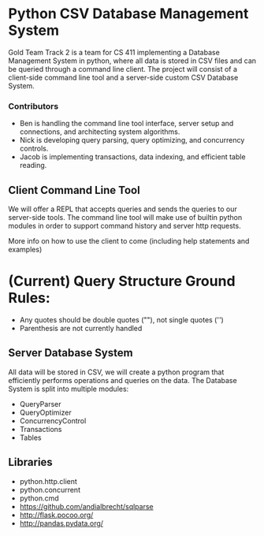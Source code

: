 # Python CSV Database Management System

Gold Team Track 2 is a team for CS 411 implementing a Database Management System in python, where all data is stored in CSV files and can be queried through a command line client. The project will consist of a client-side command line tool and a server-side custom CSV Database System.

### Contributors

* Ben is handling the command line tool interface, server setup and connections, and architecting system algorithms.
* Nick is developing query parsing, query optimizing, and concurrency controls.
* Jacob is implementing transactions, data indexing, and efficient table reading.

## Client Command Line Tool

We will offer a REPL that accepts queries and sends the queries to our server-side tools. The command line tool will make use of builtin python modules in order to support command history and server http requests.

More info on how to use the client to come (including help statements and examples)

# (Current) Query Structure Ground Rules:
* Any quotes should be double quotes (""), not single quotes ('')
* Parenthesis are not currently handled

## Server Database System

All data will be stored in CSV, we will create a python program that efficiently performs operations and queries on the data. The Database System is split into multiple modules:

* QueryParser
* QueryOptimizer
* ConcurrencyControl
* Transactions
* Tables

## Libraries
* python.http.client
* python.concurrent
* python.cmd
* https://github.com/andialbrecht/sqlparse
* http://flask.pocoo.org/
* http://pandas.pydata.org/

